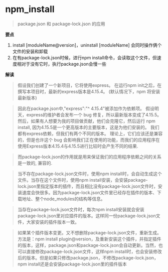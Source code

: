 # npm_install
> package.json 和 package-lock.json 的应用

**要点**
1. install [moduleName@version]，uninstall [moduleName] 会同时操作俩个文件的安装和卸载
2. 在有package-lock.json时候，进行npm install命令，会读取这个文件，但速度相对于没有它时，执行package.json会慢一些

**解读**
> 假设我们创建了一个新项目，它将使用express。 在运行npm init之后，在撰写本项目时，最新的express版本是4.15.4。 (默认情况下，npm 将安装最新版本)

> 因此在package.json中,"express":"^ 4.15.4"被添加作为依赖项。 假设明天，express的维护者会发布一个 bug 修复，所以最新版本变成了4.15.5。 然后，如果有人想要为我的项目做贡献，他们会克隆它，然后运行 npm install, 因为4.15.5是一个更高版本的主要版本，这是为他们安装的。 我们都有express依赖，但我们有两个不同的版本。 理论上，它们应该还是兼容的，但是也许这个 bug 会影响我们正在使用的功能，而我们的应用程序在使用Express版本4.15.4与4.15.5进行比较时会产生不同的结果.

> 而package-lock.json的作用就是用来保证我们的应用程序依赖之间的关系是一致的, 兼容的.

> 当不存在package-lock.json文件时，使用npm install时，会自动生成这个文件。当存在这个文件时，使用npm install安装，会安装package-lock.json里指定版本的插件，而且相比没有package-lock.json文件时，安装速度会快很多。因为package-lock.json文件里已经存在插件的版本、下载地址、整个node_modules的结构等信息。

> 当存在package-lock.json文件时，每次npm install安装就会安装package-lock.json里对应插件的版本。这样同一份package-lock.json文件，大家安装的插件版本一致。

> 如果某个插件版本变更。又不想删除package-lock.json文件，重新生成。方法是：npm install plugin@version，及重新安装这个插件，并指定插件的版本，这样，package.json和package-lock.json会自动更新。当然，也可以直接修改package-lock.json文件，这样npm install时，也会安装修改后的版本。但是如果只修改package.json，不修改package-lock.json，npm install还是会安装package-lock.json里的插件版本